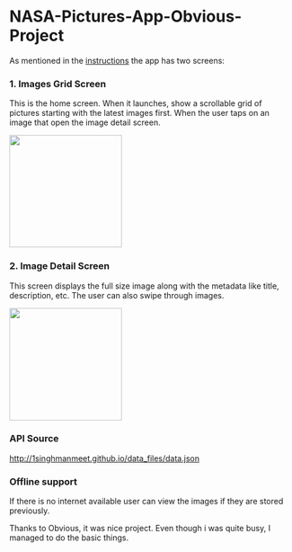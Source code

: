 # NASA-Pictures-App-Obvious-Project

As mentioned in the [instructions](https://docs.google.com/document/d/1az0Wa2cFChys--Xg4_MJwOj8pcTmlrmsJSKvurJyzwc/edit#) the app has two screens:

### 1. Images Grid Screen

This is the home screen. When it launches, show a scrollable grid of pictures starting with the latest images first. When the user taps on an image that open the image detail screen.

<img src="screenshots/grid.gif" width="200" >

### 2. Image Detail Screen

This screen displays the full size image along with the metadata like title, description, etc. The user can also swipe through images.

<img src="screenshots/detail.gif" width="200" >

### API Source
http://1singhmanmeet.github.io/data_files/data.json

### Offline support

If there is no internet available user can view the images if they are stored previously.

Thanks to Obvious, it was nice project. Even though i was quite busy, I managed to do the basic things.
